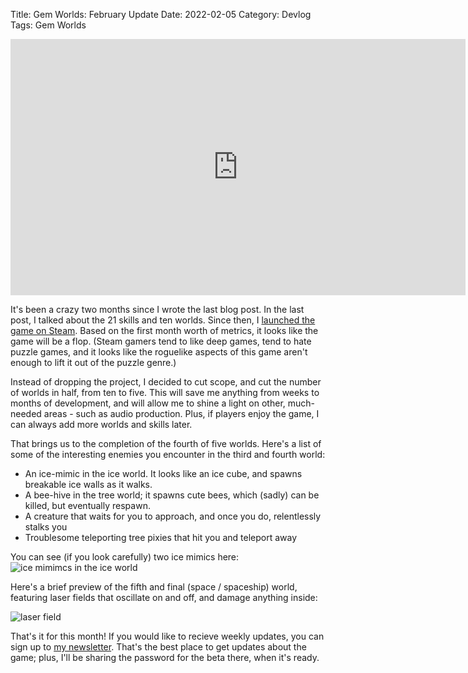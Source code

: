Title: Gem Worlds: February Update
Date: 2022-02-05
Category: Devlog
Tags: Gem Worlds

<iframe width="728" height="410" src="https://www.youtube.com/embed/xEfzhZbWVms" title="YouTube video player" frameborder="0" allow="accelerometer; autoplay; clipboard-write; encrypted-media; gyroscope; picture-in-picture" allowfullscreen></iframe>

It's been a crazy two months since I wrote the last blog post. In the last post, I talked about the 21 skills and ten worlds. Since then, I [launched the game on Steam](https://store.steampowered.com/app/1858760?utm_source=blog). Based on the first month worth of metrics, it looks like the game will be a flop. (Steam gamers tend to like deep games, tend to hate puzzle games, and it looks like the roguelike aspects of this game aren't enough to lift it out of the puzzle genre.)

Instead of dropping the project, I decided to cut scope, and cut the number of worlds in half, from ten to five. This will save me anything from weeks to months of development, and will allow me to shine a light on other, much-needed areas - such as audio production. Plus, if players enjoy the game, I can always add more worlds and skills later.

That brings us to the completion of the fourth of five worlds. Here's a list of some of the interesting enemies you encounter in the third and fourth world:

- An ice-mimic in the ice world. It looks like an ice cube, and spawns breakable ice walls as it walks.
- A bee-hive in the tree world; it spawns cute bees, which (sadly) can be killed, but eventually respawn.
- A creature that waits for you to approach, and once you do, relentlessly stalks you
- Troublesome teleporting tree pixies that hit you and teleport away

You can see (if you look carefully) two ice mimics here: ![ice mimimcs in the ice world](https://pbs.twimg.com/media/FJvTkb2XEAAXkjZ?format=jpg&name=large)

Here's a brief preview of the fifth and final (space / spaceship) world, featuring laser fields that oscillate on and off, and damage anything inside:

![laser field](https://i.imgur.com/z56vkiD.png)

That's it for this month! If you would like to recieve weekly updates, you can sign up to [my newsletter](https://tinyletter.com/deengames). That's the best place to get updates about the game; plus, I'll be sharing the password for the beta there, when it's ready.